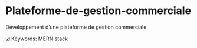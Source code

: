 # Plateforme-de-gestion-commerciale
Développement d’une plateforme de gestion commerciale

☑️ Keywords: MERN stack
